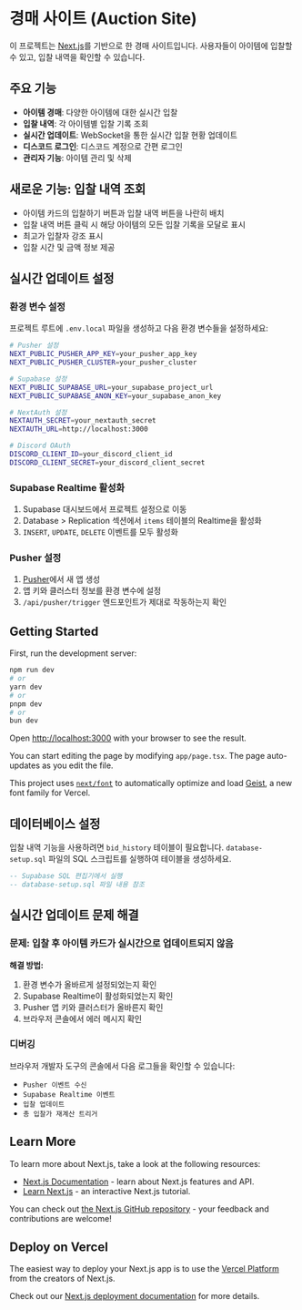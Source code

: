# 경매 사이트 (Auction Site)

이 프로젝트는 [Next.js](https://nextjs.org)를 기반으로 한 경매 사이트입니다. 사용자들이 아이템에 입찰할 수 있고, 입찰 내역을 확인할 수 있습니다.

## 주요 기능

- **아이템 경매**: 다양한 아이템에 대한 실시간 입찰
- **입찰 내역**: 각 아이템별 입찰 기록 조회
- **실시간 업데이트**: WebSocket을 통한 실시간 입찰 현황 업데이트
- **디스코드 로그인**: 디스코드 계정으로 간편 로그인
- **관리자 기능**: 아이템 관리 및 삭제

## 새로운 기능: 입찰 내역 조회

- 아이템 카드의 입찰하기 버튼과 입찰 내역 버튼을 나란히 배치
- 입찰 내역 버튼 클릭 시 해당 아이템의 모든 입찰 기록을 모달로 표시
- 최고가 입찰자 강조 표시
- 입찰 시간 및 금액 정보 제공

## 실시간 업데이트 설정

### 환경 변수 설정

프로젝트 루트에 `.env.local` 파일을 생성하고 다음 환경 변수들을 설정하세요:

```bash
# Pusher 설정
NEXT_PUBLIC_PUSHER_APP_KEY=your_pusher_app_key
NEXT_PUBLIC_PUSHER_CLUSTER=your_pusher_cluster

# Supabase 설정
NEXT_PUBLIC_SUPABASE_URL=your_supabase_project_url
NEXT_PUBLIC_SUPABASE_ANON_KEY=your_supabase_anon_key

# NextAuth 설정
NEXTAUTH_SECRET=your_nextauth_secret
NEXTAUTH_URL=http://localhost:3000

# Discord OAuth
DISCORD_CLIENT_ID=your_discord_client_id
DISCORD_CLIENT_SECRET=your_discord_client_secret
```

### Supabase Realtime 활성화

1. Supabase 대시보드에서 프로젝트 설정으로 이동
2. Database > Replication 섹션에서 `items` 테이블의 Realtime을 활성화
3. `INSERT`, `UPDATE`, `DELETE` 이벤트를 모두 활성화

### Pusher 설정

1. [Pusher](https://pusher.com)에서 새 앱 생성
2. 앱 키와 클러스터 정보를 환경 변수에 설정
3. `/api/pusher/trigger` 엔드포인트가 제대로 작동하는지 확인

## Getting Started

First, run the development server:

```bash
npm run dev
# or
yarn dev
# or
pnpm dev
# or
bun dev
```

Open [http://localhost:3000](http://localhost:3000) with your browser to see the result.

You can start editing the page by modifying `app/page.tsx`. The page auto-updates as you edit the file.

This project uses [`next/font`](https://nextjs.org/docs/app/building-your-application/optimizing/fonts) to automatically optimize and load [Geist](https://vercel.com/font), a new font family for Vercel.

## 데이터베이스 설정

입찰 내역 기능을 사용하려면 `bid_history` 테이블이 필요합니다. `database-setup.sql` 파일의 SQL 스크립트를 실행하여 테이블을 생성하세요.

```sql
-- Supabase SQL 편집기에서 실행
-- database-setup.sql 파일 내용 참조
```

## 실시간 업데이트 문제 해결

### 문제: 입찰 후 아이템 카드가 실시간으로 업데이트되지 않음

**해결 방법:**
1. 환경 변수가 올바르게 설정되었는지 확인
2. Supabase Realtime이 활성화되었는지 확인
3. Pusher 앱 키와 클러스터가 올바른지 확인
4. 브라우저 콘솔에서 에러 메시지 확인

### 디버깅

브라우저 개발자 도구의 콘솔에서 다음 로그들을 확인할 수 있습니다:
- `Pusher 이벤트 수신`
- `Supabase Realtime 이벤트`
- `입찰 업데이트`
- `총 입찰가 재계산 트리거`

## Learn More

To learn more about Next.js, take a look at the following resources:

- [Next.js Documentation](https://nextjs.org/docs) - learn about Next.js features and API.
- [Learn Next.js](https://nextjs.org/learn) - an interactive Next.js tutorial.

You can check out [the Next.js GitHub repository](https://github.com/vercel/next.js) - your feedback and contributions are welcome!

## Deploy on Vercel

The easiest way to deploy your Next.js app is to use the [Vercel Platform](https://vercel.com/new?utm_medium=default-template&filter=next.js&utm_source=create-next-app&utm_campaign=create-next-app-readme) from the creators of Next.js.

Check out our [Next.js deployment documentation](https://nextjs.org/docs/app/building-your-application/deploying) for more details.
